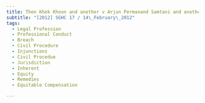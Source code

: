 ```yaml
---
title: Then Khek Khoon and another v Arjun Permanand Samtani and another
subtitle: "[2012] SGHC 17 / 14\_February\_2012"
tags:
  - Legal Profession
  - Professional Conduct
  - Breach
  - Civil Procedure
  - Injunctions
  - Civil Procedue
  - Jurisdiction
  - Inherent
  - Equity
  - Remedies
  - Equitable Compensation

---
```


